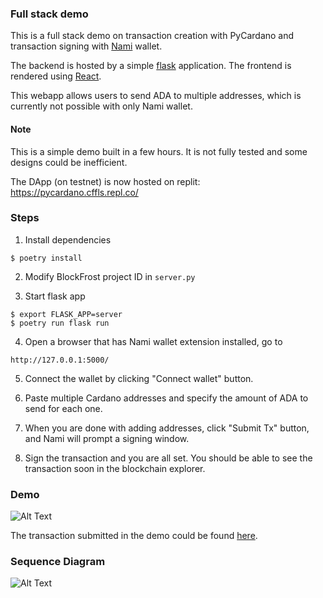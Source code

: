 ### Full stack demo

This is a full stack demo on transaction creation with PyCardano and transaction signing with
[Nami](https://namiwallet.io/) wallet. 

The backend is hosted by a simple [flask](https://flask.palletsprojects.com/en/2.0.x/) application. 
The frontend is rendered using [React](https://reactjs.org/). 

This webapp allows users to send ADA to multiple addresses, which is currently not possible with only Nami wallet.  

#### Note
This is a simple demo built in a few hours. It is not fully tested and some designs could be inefficient.

The DApp (on testnet) is now hosted on replit: https://pycardano.cffls.repl.co/ 

### Steps

1. Install dependencies

```shell
$ poetry install
```

2. Modify BlockFrost project ID in `server.py`

3. Start flask app

```shell
$ export FLASK_APP=server
$ poetry run flask run
```

4. Open a browser that has Nami wallet extension installed, go to 

```http://127.0.0.1:5000/```


5. Connect the wallet by clicking "Connect wallet" button. 

6. Paste multiple Cardano addresses and specify the amount of ADA to send for each one.  

7. When you are done with adding addresses, click "Submit Tx" button, and Nami will prompt a signing window.

8. Sign the transaction and you are all set. You should be able to see the transaction soon in the blockchain explorer.


### Demo

![Alt Text](demo.gif)

The transaction submitted in the demo could be found
[here](https://explorer.cardano-testnet.iohkdev.io/en/transaction?id=79476c8b257f36cf6f560d4e43b40bf853ee5c2a87e8fd6f09ab722675efcb6e).

### Sequence Diagram

![Alt Text](sequence_diagram.svg)